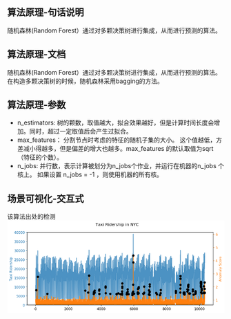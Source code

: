 ## 算法原理-句话说明
随机森林(Random Forest）通过对多颗决策树进行集成，从而进行预测的算法。

## 算法原理-文档
随机森林(Random Forest）通过对多颗决策树进行集成，从而进行预测的算法。
在构造多颗决策树的时候，随机森林采用bagging的方法。



## 算法原理-参数
- n_estimators: 树的颗数，取值越大，拟合效果越好，但是计算时间长度会增加。同时，超过一定取值后会产生过拟合。
- max_features： 分割节点时考虑的特征的随机子集的大小。 这个值越低，方差减小得越多，但是偏差的增大也越多。max_features 的默认取值为sqrt（特征的个数）。
- n_jobs: 并行数，表示计算被划分为n_jobs个作业，并运行在机器的n_jobs 个核上。 如果设置 n_jobs = -1 ，则使用机器的所有核。 


## 场景可视化-交互式

该算法出处的检测
![](../_image/检测效果图.png)





